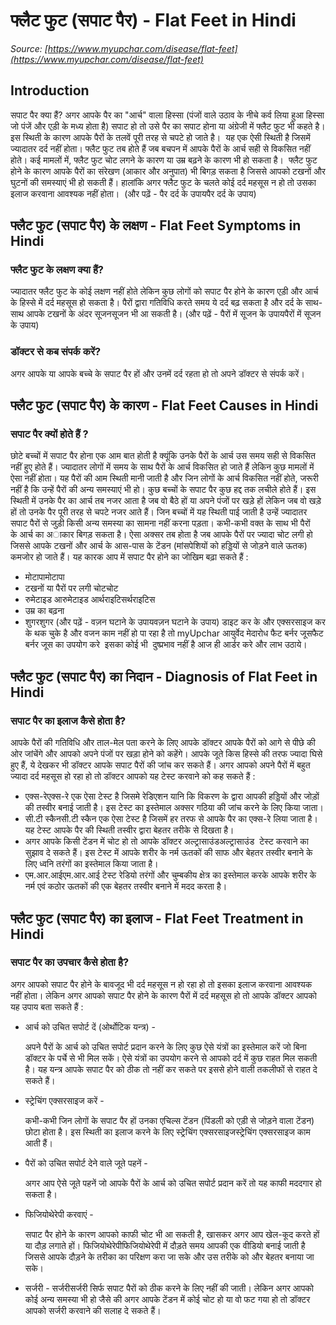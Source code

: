 # फ्लैट फुट (सपाट पैर) - Flat Feet in Hindi
_Source: [https://www.myupchar.com/disease/flat-feet](https://www.myupchar.com/disease/flat-feet)_

## Introduction
सपाट पैर क्या हैं?
अगर आपके पैर का "आर्च" वाला हिस्सा (पंजों वाले उठाव के नीचे कर्व लिया हुआ हिस्सा जो पंजें और एड़ी के मध्य होता है) सपाट हो तो उसे पैर का सपाट होना या अंग्रेजी में फ्लैट फुट भी कहते है। इस स्थिती के कारण आपके पैरों के तलवें पूरी तरह से चपटे हो जाते है। 
यह एक ऐसी स्थिती है जिसमें ज्यादातर दर्द नहीं होता। फ्लैट फुट तब होते हैं जब बचपन में आपके पैरों के आर्च सही से विकसित नहीं होते। कई मामलों में, फ्लैट फुट चोट लगने के कारण या उम्र बढ़ने के कारण भी हो सकता है। 
फ्लैट फुट होने के कारण आपके पैरों का संरेखण (आकार और अनुपात) भी बिगड़ सकता है जिससे आपको टखनों और घुटनों की समस्याएं भी हो सकती हैं। हालांकि अगर फ्लैट फुट के चलते कोई दर्द महसूस न हो तो उसका इलाज करवाना आवश्यक नहीं होता। 
(और पढ़ें - पैर दर्द के उपायपैर दर्द के उपाय)

## फ्लैट फुट (सपाट पैर) के लक्षण - Flat Feet Symptoms in Hindi
### फ्लैट फुट के लक्षण क्या हैं?
ज्यादातर फ्लैट फुट के कोई लक्षण नहीं होते लेकिन कुछ लोगों को सपाट पैर होने के कारण एड़ी और आर्च के हिस्से में दर्द महसूस हो सकता है। पैरों द्वारा गतिविधि करते समय ये दर्द बढ़ सकता है और दर्द के साथ-साथ आपके टखनों के अंदर सूजनसूजन भी आ सकती है।
(और पढ़ें - पैरों में सूजन के उपायपैरों में सूजन के उपाय)
### डॉक्टर से कब संपर्क करें?
अगर आपके या आपके बच्चे के सपाट पैर हों और उनमें दर्द रहता हो तो अपने डॉक्टर से संपर्क करें।

## फ्लैट फुट (सपाट पैर) के कारण - Flat Feet Causes in Hindi
### सपाट पैर क्यों होते हैं ?
छोटे बच्चों में सपाट पैर होना एक आम बात होती है क्यूंकि उनके पैरों के आर्च उस समय सही से विकसित नहीं हुए होते हैं। ज्यादातर लोगों में समय के साथ पैरों के आर्च विकसित हो जाते हैं लेकिन कुछ मामलों में ऐसा नहीं होता। यह पैरों की आम स्थिती मानी जाती है और जिन लोगों के आर्च विकसित नहीं होते, जरूरी नहीं है कि उन्हें पैरों की अन्य समस्याएं भी हो।
कुछ बच्चों के सपाट पैर कुछ हद्द तक लचीले होते हैं। इस स्थिती में उनके पैर का आर्च तब नजर आता है जब वो बैठे हों या अपने पंजों पर खड़े हों लेकिन जब वो खड़े हों तो उनके पैर पूरी तरह से चपटे नजर आते हैं। जिन बच्चों में यह स्थिती पाई जाती है उन्हें ज्यादातर सपाट पैरों से जुड़ी किसी अन्य समस्या का सामना नहीं करना पड़ता।
कभी-कभी वक्त के साथ भी पैरों के आर्च का अाकार बिगड़ सकता है। ऐसा अक्सर तब होता है जब आपके पैरों पर ज्यादा चोट लगी हो जिससे आपके टखनों और आर्च के आस-पास के टेंडन (मांसपेशियों को हड्डियों से जोड़ने वाले ऊतक) कमजोर हो जाते हैं।
यह कारक आप में सपाट पैर होने का जोखिम बढ़ा सकते हैं :
- मोटापामोटापा
- टखनों या पैरों पर लगी चोटचोट
- रुमेटाइड आरुमेटाइड आर्थराइटिसर्थराइटिस
- उम्र का बढ़ना
- शुगरशुगर
(और पढ़ें - वज़न घटाने के उपायवज़न घटाने के उपाय)
डाइट कर के और एक्सरसाइज कर के थक चुके है और वजन काम नहीं हो पा रहा है तो myUpchar आयुर्वेद मेदारोध फैट बर्नर जूसफैट बर्नर जूस का उपयोग करे  इसका कोई भी  दुष्प्रभाव नहीं है आज ही आर्डर करे और लाभ उठाये।

## फ्लैट फुट (सपाट पैर) का निदान - Diagnosis of Flat Feet in Hindi
### सपाट पैर का इलाज कैसे होता है?
आपके पैरों की गतिविधि और ताल-मेल पता करने के लिए आपके डॉक्टर आपके पैरों को आगे से पीछे की ओर जांचेंगे और आपको अपने पंजों पर खड़ा होने को कहेंगे। आपके जूते किस हिस्से की तरफ ज्यादा घिसे हुए हैं, ये देखकर भी डॉक्टर आपके सपाट पैरों की जांच कर सकते हैं।
अगर आपको अपने पैरों में बहुत ज्यादा दर्द महसूस हो रहा हो तो डॉक्टर आपको यह टेस्ट करवाने को कह सकते हैं :
- एक्स-रेएक्स-रे एक ऐसा टेस्ट है जिसमे रेडिएशन यानि कि विकरण के द्वारा आपकी हड्डियों और जोड़ों की तस्वीर बनाई जाती है। इस टेस्ट का इस्तेमाल अक्सर गठिया की जांच करने के लिए किया जाता।
- सी.टी स्कैनसी.टी स्कैन एक ऐसा टेस्ट है जिसमें हर तरफ से आपके पैर का एक्स-रे लिया जाता है। यह टेस्ट आपके पैर की स्थिती तस्वीर द्वारा बेहतर तरीके से दिखता है।
- अगर आपके किसी टेंडन में चोट हो तो आपके डॉक्टर अल्ट्रासाउंडअल्ट्रासाउंड  टेस्ट करवाने का सुझाव दे सकते हैं। इस टेस्ट में आपके शरीर के नर्म ऊतकों की साफ और बेहतर तस्वीर बनाने के लिए ध्वनि तरंगों का इस्तेमाल किया जाता है।
- एम.आर.आईएम.आर.आई टेस्ट रेडियो तरंगों और चुम्बकीय क्षेत्र का इस्तेमाल करके आपके शरीर के नर्म एवं कठोर ऊतकों की एक बेहतर तस्वीर बनाने में मदद करता है।

## फ्लैट फुट (सपाट पैर) का इलाज - Flat Feet Treatment in Hindi
### सपाट पैर का उपचार कैसे होता है?
अगर आपको सपाट पैर होने के बावजूद भी दर्द महसूस न हो रहा हो तो इसका इलाज करवाना आवश्यक नहीं होता।
लेकिन अगर आपको सपाट पैर होने के कारण पैरों में दर्द महसूस हो तो आपके डॉक्टर आपको यह उपाय बता सकते हैं :
- आर्च को उचित सपोर्ट दें (ओर्थोटिक यन्त्र) -
	अपने पैरों के आर्च को उचित सपोर्ट प्रदान करने के लिए कुछ ऐसे यंत्रों का इस्तेमाल करें जो बिना डॉक्टर के पर्चे से भी मिल सकें। ऐसे यंत्रों का उपयोग करने से आपको दर्द में कुछ राहत मिल सकती है। यह यन्त्र आपके सपाट पैर को ठीक तो नहीं कर सकते पर इससे होने वाली तकलीफों से राहत दे सकते हैं।
- स्ट्रेचिंग एक्सरसाइज करें -
	कभी-कभी जिन लोगों के सपाट पैर हों उनका एचिल्स टेंडन (पिंडली को एड़ी से जोड़ने वाला टेंडन) छोटा होता है। इस स्थिती का इलाज करने के लिए स्ट्रेचिंग एक्सरसाइजस्ट्रेचिंग एक्सरसाइज काम आती हैं।
- पैरों को उचित सपोर्ट देने वाले जूते पहनें -
	अगर आप ऐसे जूते पहनें जो आपके पैरों के आर्च को उचित सपोर्ट प्रदान करें तो यह काफी मददगार हो सकता है।
- फिजियोथेरेपी करवाएं -
	सपाट पैर होने के कारण आपको काफी चोट भी आ सकती है, खासकर अगर आप खेल-कूद करते हों या दौड़ लगाते हों। फिजियोथेरेपीफिजियोथेरेपी में दौड़ते समय आपकी एक वीडियो बनाई जाती है जिससे आपके दौड़ने के तरीका का परिक्षण करा जा सके और उस तरीके को और बेहतर बनाया जा सके।
- सर्जरी -
सर्जरीसर्जरी सिर्फ सपाट पैरों को ठीक करने के लिए नहीं की जाती। लेकिन अगर आपको कोई अन्य समस्या भी हो जैसे की अगर आपके टेंडन में कोई चोट हो या वो फट गया हो तो डॉक्टर आपको सर्जरी करवाने की सलाह दे सकते हैं।

